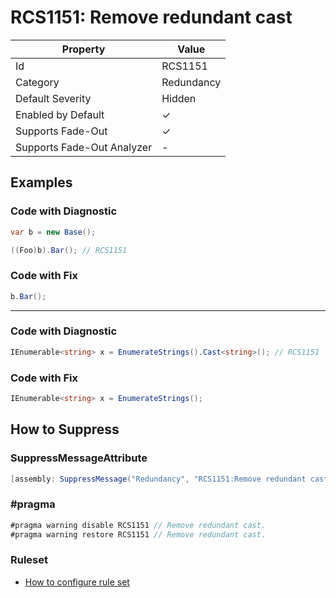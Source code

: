 # RCS1151: Remove redundant cast

| Property                    | Value      |
| --------------------------- | ---------- |
| Id                          | RCS1151    |
| Category                    | Redundancy |
| Default Severity            | Hidden     |
| Enabled by Default          | &#x2713;   |
| Supports Fade\-Out          | &#x2713;   |
| Supports Fade\-Out Analyzer | -          |

## Examples

### Code with Diagnostic

```csharp
var b = new Base();

((Foo)b).Bar(); // RCS1151
```

### Code with Fix

```csharp
b.Bar();
```

___

### Code with Diagnostic

```csharp
IEnumerable<string> x = EnumerateStrings().Cast<string>(); // RCS1151
```

### Code with Fix

```csharp
IEnumerable<string> x = EnumerateStrings();
```

## How to Suppress

### SuppressMessageAttribute

```csharp
[assembly: SuppressMessage("Redundancy", "RCS1151:Remove redundant cast.", Justification = "<Pending>")]
```

### \#pragma

```csharp
#pragma warning disable RCS1151 // Remove redundant cast.
#pragma warning restore RCS1151 // Remove redundant cast.
```

### Ruleset

* [How to configure rule set](../HowToConfigureAnalyzers.md)
